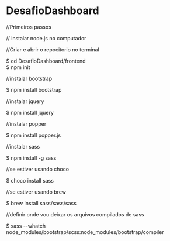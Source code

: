 # DesafioDashboard

//Primeiros passos

// instalar node.js no computador

//Criar e abrir o repocitorio no terminal

  $ cd DesafioDashboard/frontend      
  $ npm init

//instalar bootstrap

  $ npm install bootstrap

//instalar jquery

  $ npm install jquery

//instalar popper

  $ npm install popper.js

//instalar sass

  $ npm install -g sass
  
//se estiver usando choco

  $ choco install sass
  
//se estiver usando brew

  $ brew install sass/sass/sass

//definir onde vou deixar os arquivos compilados de sass

  $ sass --whatch node_modules/bootstrap/scss:node_modules/bootstrap/compiler
